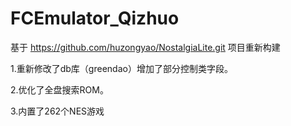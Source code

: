 # FCEmulator_Qizhuo
基于 https://github.com/huzongyao/NostalgiaLite.git 项目重新构建


1.重新修改了db库（greendao）增加了部分控制类字段。


2.优化了全盘搜索ROM。


3.内置了262个NES游戏
